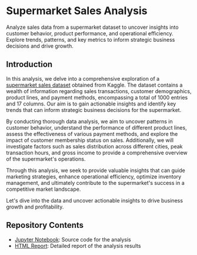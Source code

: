 # Supermarket Sales Analysis

Analyze sales data from a supermarket dataset to uncover insights into customer behavior, product performance, and operational efficiency. Explore trends, patterns, and key metrics to inform strategic business decisions and drive growth.

## Introduction

In this analysis, we delve into a comprehensive exploration of a [supermarket sales dataset](https://www.kaggle.com/datasets/lovishbansal123/sales-of-a-supermarket) obtained from Kaggle. The dataset contains a wealth of information regarding sales transactions, customer demographics, product lines, and payment methods, encompassing a total of 1000 entries and 17 columns. Our aim is to gain actionable insights and identify key trends that can inform strategic business decisions for the supermarket.



By conducting thorough data analysis, we aim to uncover patterns in customer behavior, understand the performance of different product lines, assess the effectiveness of various payment methods, and explore the impact of customer membership status on sales. Additionally, we will investigate factors such as sales distribution across different cities, peak transaction hours, and gross income to provide a comprehensive overview of the supermarket's operations.

Through this analysis, we seek to provide valuable insights that can guide marketing strategies, enhance operational efficiency, optimize inventory management, and ultimately contribute to the supermarket's success in a competitive market landscape.

Let's dive into the data and uncover actionable insights to drive business growth and profitability.

## Repository Contents

- [Jupyter Notebook]([link_to_jupyter_file](https://github.com/sersun/supermarket-sales-analysis/blob/main/supermarket-sales-analysis.ipynb)): Source code for the analysis
- [HTML Report]([link_to_html_report](https://github.com/sersun/supermarket-sales-analysis/blob/main/supermarket-sales-analysis.html)): Detailed report of the analysis results

